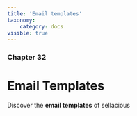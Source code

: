 ```yaml
---
title: 'Email templates'
taxonomy:
    category: docs
visible: true
---
```


### Chapter 32

# Email Templates

Discover the **email templates** of sellacious 
